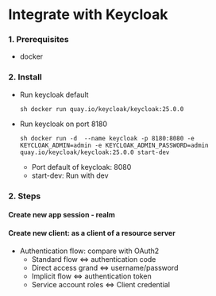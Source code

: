 # Integrate with Keycloak

### 1. Prerequisites
- docker

### 2. Install
- Run keycloak default  

    `sh
        docker run quay.io/keycloak/keycloak:25.0.0
    `  

- Run keycloak on port 8180  

    `sh
        docker run -d  --name keycloak -p 8180:8080 -e KEYCLOAK_ADMIN=admin -e KEYCLOAK_ADMIN_PASSWORD=admin quay.io/keycloak/keycloak:25.0.0 start-dev
    `  
    + Port default of keycloak: 8080  
    + start-dev: Run with dev

### 2. Steps
#### Create new app session - realm
#### Create new client: as a client of a resource server  
- Authentication flow: compare with OAuth2
    - Standard flow <=> authentication code  
    - Direct access grand <=> username/password
    - Implicit flow <=> authentication token  
    - Service account roles <=> Client credential



